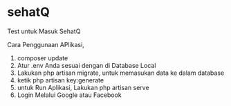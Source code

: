 # sehatQ
Test untuk Masuk SehatQ

Cara Penggunaan APlikasi,

1. composer update
2. Atur .env Anda sesuai dengan di Database Local
3. Lakukan php artisan migrate, untuk memasukan data ke dalam database
4. ketik php artisan key:generate
5. untuk Run Aplikasi, Lakukan php artisan serve
6. Login Melalui Google atau Facebook
